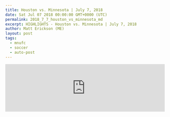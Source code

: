 ```yaml
---
title: Houston vs. Minnesota | July 7, 2018
date: Sat Jul 07 2018 00:00:00 GMT+0000 (UTC)
permalink: 2018_7_7_houston_vs_minnesota_md
excerpt: HIGHLIGHTS - Houston vs. Minnesota | July 7, 2018
author: Matt Erickson (ME)
layout: post
tags:
  - mnufc
  - soccer
  - auto-post
---
```

<div class='soccer-video-wrapper'>
    <iframe class='soccer-video' width='100%' height='auto' frameborder='0' allowfullscreen src="https://www.mnufc.com/iframe-video?brightcove_id=5806620120001&brightcove_player_id=default&brightcove_account_id=5534894110001"></iframe>
</div>